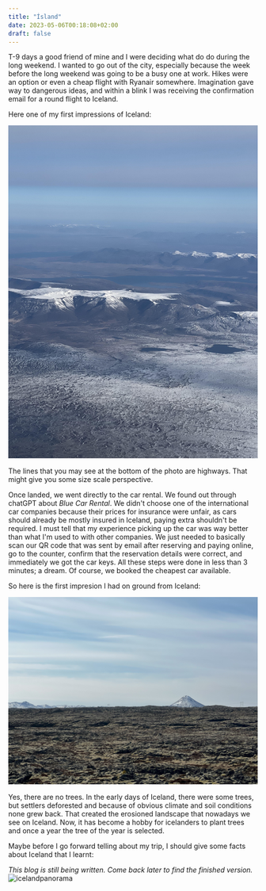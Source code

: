 ```yaml
---
title: "Ísland"
date: 2023-05-06T00:18:08+02:00
draft: false
---
```


T-9 days a good friend of mine and I were deciding what do do during the long weekend. I wanted to go out of the city, especially because the week before the long weekend was going to be a busy one at work. Hikes were an option or even a cheap flight with Ryanair somewhere. Imagination gave way to dangerous ideas, and within a blink I was receiving the confirmation email for a round flight to Iceland. 

Here one of my first impressions of Iceland:

![iceland from the airplane](/pics/iceland_plane.jpg "View of Iceland from the airplane")

The lines that you may see at the bottom of the photo are highways. That might give you some size scale perspective.

Once landed, we went directly to the car rental. We found out through chatGPT about *Blue Car Rental*. We didn't choose one of the international car companies because their prices for insurance were unfair, as cars should already be mostly insured in Iceland, paying extra shouldn't be required. I must tell that my experience picking up the car was way better than what I'm used to with other companies. We just needed to basically scan our QR code that was sent by email after reserving and paying online, go to the counter, confirm that the reservation details were correct, and immediately we got the car keys. All these steps were done in less than 3 minutes; a dream. Of course, we booked the cheapest car available.

So here is the first impresion I had on ground from Iceland:

![Iceland on the ground](/pics/icelandground.jpg "Iceland on the ground")

Yes, there are no trees.
In the early days of Iceland, there were some trees, but settlers deforested and because of obvious climate and soil conditions none grew back. That created the erosioned landscape that nowadays we see on Iceland. Now, it has become a hobby for icelanders to plant trees and once a year the tree of the year is selected.

Maybe before I go forward telling about my trip, I should give some facts about Iceland that I learnt:

*This blog is still being written. Come back later to find the finished version.*
![icelandpanorama](/pics/icelandpanorama.jpg "Panorama at Þingvellir")
